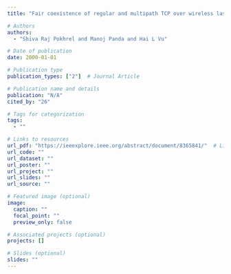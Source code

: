 ```yaml
---
title: "Fair coexistence of regular and multipath TCP over wireless last-miles"

# Authors
authors:
  - "Shiva Raj Pokhrel and Manoj Panda and Hai L Vu"

# Date of publication
date: 2000-01-01

# Publication type
publication_types: ["2"]  # Journal Article

# Publication name and details
publication: "N/A"
cited_by: "26"

# Tags for categorization
tags:
  - ""

# Links to resources
url_pdf: "https://ieeexplore.ieee.org/abstract/document/8365841/"  # Link to the resource
url_code: ""
url_dataset: ""
url_poster: ""
url_project: ""
url_slides: ""
url_source: ""

# Featured image (optional)
image:
  caption: ""
  focal_point: ""
  preview_only: false

# Associated projects (optional)
projects: []

# Slides (optional)
slides: ""
---
```

